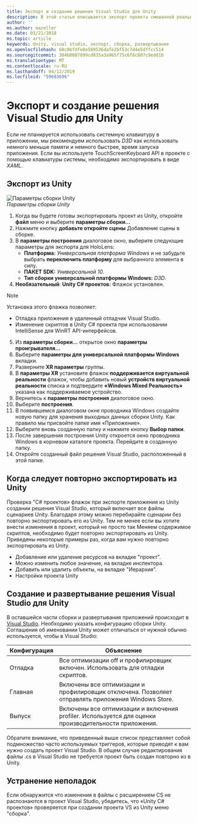 ```yaml
---
title: Экспорт и создание решения Visual Studio для Unity
description: В этой статье описывается экспорт проекта смешанной реальности из Unity для построения и развертывания в Visual Studio.
author: ''
ms.author: mazeller
ms.date: 03/21/2018
ms.topic: article
keywords: Unity, visual studio, экспорт, сборка, развертывание
ms.openlocfilehash: 68c86fdfe0e589536dafe2bf53c7d4e5dffcc514
ms.sourcegitcommit: 384b0087899cd835a3a965f75c6f6c607c9edd1b
ms.translationtype: MT
ms.contentlocale: ru-RU
ms.lasthandoff: 04/12/2019
ms.locfileid: "59603696"
---
```

# <a name="exporting-and-building-a-unity-visual-studio-solution"></a>Экспорт и создание решения Visual Studio для Unity

Если не планируется использовать системную клавиатуру в приложении, мы рекомендуем использовать *D3D* как использовать немного меньше памяти и немного быстрее, время запуска приложения. Если вы используете TouchScreenKeyboard API в проекте с помощью клавиатуры системы, необходимо экспортировать в виде *XAML*.

## <a name="how-to-export-from-unity"></a>Экспорт из Unity

![Параметры сборки Unity](images/unitybuildsettings-300px.png)<br>
*Параметры сборки Unity*

1. Когда вы будете готовы экспортировать проект из Unity, откройте **файл** меню и выберите **параметры сборки...**
2. Нажмите кнопку **добавьте откройте сцены** Добавление сцены в сборке.
3. В **параметры построения** диалоговое окно, выберите следующие параметры для экспорта для HoloLens:
   * **Платформа:** *Универсальная платформа Windows* и не забудьте выбрать **переключить платформу** для выбранного элемента в силу.
   * **ПАКЕТ SDK:** *Универсальной 10*.
   * **Тип сборки универсальной платформы Windows:** *D3D*.
4. **Необязательный**: **Unity C# проектов:** Флажок установлен.

>[!NOTE]
>Установка этого флажка позволяет:
>* Отладка приложения в удаленный отладчик Visual Studio.
>* Изменение скриптов в Unity C# проекта при использовании IntelliSense для WinRT API-интерфейсов.

5. Из **параметры сборки...**  открытое окно **параметры проигрывателя...**
6. Выберите **параметры для универсальной платформы Windows** вкладки.
7. Разверните **XR параметры** группы.
8. В **параметры XR** установите флажок **поддерживается виртуальной реальности** флажок, чтобы добавить новый **устройств виртуальной реальности** списка и подтвердите **«Windows Mixed Реальность»** указана как поддерживаемое устройство.
9. Вернитесь к **параметры построения** диалоговое окно.
10. Выберите **построения**.
11. В появившемся диалоговом окне проводника Windows создайте новую папку для хранения выходных данных сборки Unity. Как правило мы присвойте папке имя «Приложение».
12. Выберите вновь созданную папку и нажмите кнопку **Выбор папки**.
13. После завершения построения Unity откроется окно проводника Windows в корневом каталоге проекта. Перейдите в созданную папку.
14. Откройте созданный файл решения Visual Studio, расположенный в этой папке.

## <a name="when-to-re-export-from-unity"></a>Когда следует повторно экспортировать из Unity

Проверка "C# проектов» флажок при экспорте приложения из Unity создании решения Visual Studio, который включает все файлы сценариев Unity. Благодаря этому можно перебирайте сценарии без повторно экспортировать его из Unity. Тем не менее если вы хотите внести изменения в проект, который не просто так Меняем содержимое скриптов, необходимо будет повторно экспортировать из Unity. Приведены некоторые примеры раз, когда вам нужно повторно экспортировать из Unity.
* Добавление или удаление ресурсов на вкладке "проект".
* Можно изменить любое значение, на вкладке инспектора.
* Добавить или удалить объекты, на вкладке "Иерархия".
* Настройки проекта Unity

## <a name="building-and-deploying-a-unity-visual-studio-solution"></a>Создание и развертывание решения Visual Studio для Unity

В оставшейся части сборки и развертывания приложений происходит в [Visual Studio](using-visual-studio.md). Необходимо указать конфигурацию сборки Unity. Соглашения об именовании Unity может отличаться от нужной обычно используется, чтобы в Visual Studio:

|  Конфигурация  |  Объяснение | 
|----------|----------|
|  Отладка  |  Все оптимизации off и профилировщик включен. Использовать для отладки скриптов. | 
|  Главная  |  Включены все оптимизации и профилировщик отключена. Позволяет отправлять приложения Windows Store. | 
|  Выпуск  |  Включены все оптимизации и включения profiler. Используется для оценки производительности приложения. | 

Обратите внимание, что приведенный выше список представляет собой подмножество часто используемых триггеров, которые приводят к вам нужно создать проект Visual Studio. В общем случае редактирования файлы .cs в Visual Studio не требуется проект быть создан повторно из в Unity.

## <a name="troubleshooting"></a>Устранение неполадок

Если обнаружится что изменения в файлы с расширением CS не распознаются в проект Visual Studio, убедитесь, что «Unity C# проектов» проверяется при создании проекта VS из Unity меню "сборка".
